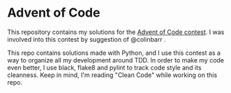 # Advent of Code

This repository contains my solutions for the [Advent of Code
contest](https://adventofcode.com/). I was involved into this contest by
suggestion of @colinbarr .

This repo contains solutions made with Python, and I use this contest as a way
to organize all my development around TDD.
In order to make my code even better, I use black, flake8 and pylint to track
code style and its cleanness. Keep in mind, I'm reading "Clean Code" while
working on this repo.
